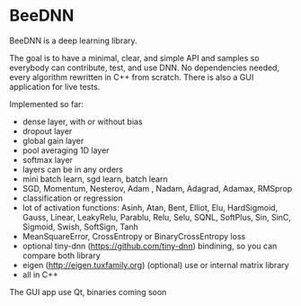 # BeeDNN

BeeDNN is a deep learning library.

The goal is to have a minimal, clear, and simple API and samples so everybody can contribute, test, and use DNN.
No dependencies needed, every algorithm rewritten in C++ from scratch. There is also a GUI application for live tests.

Implemented so far:
- dense layer, with or without bias
- dropout layer
- global gain layer
- pool averaging 1D layer
- softmax layer
- layers can be in any orders
- mini batch learn, sgd learn, batch learn
- SGD, Momentum, Nesterov, Adam , Nadam, Adagrad, Adamax, RMSprop
- classification or regression
- lot of activation functions: Asinh, Atan, Bent, Elliot, Elu, HardSigmoid, Gauss, Linear, LeakyRelu, Parablu, Relu, Selu, SQNL, SoftPlus, Sin, SinC, Sigmoid, Swish, SoftSign, Tanh
- MeanSquareError, CrossEntropy or BinaryCrossEntropy loss
- optional tiny-dnn (https://github.com/tiny-dnn) bindining, so you can compare both library
- eigen (http://eigen.tuxfamily.org) (optional) use or internal matrix library
- all in C++

The GUI app use Qt, binaries coming soon
